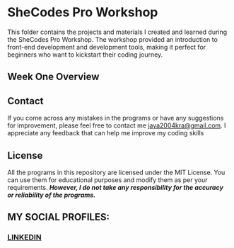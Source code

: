# SheCodes Pro Workshop
This folder contains the projects and materials I created and learned during the SheCodes Pro Workshop. The workshop provided an introduction to front-end development and development tools, making it perfect for beginners who want to kickstart their coding journey.

## Week One Overview




## Contact
If you come across any mistakes in the programs or have any suggestions for improvement, please feel free to contact me <jaya2004kra@gmail.com>. I appreciate any feedback that can help me improve my coding skills

## License
All the programs in this repository are licensed under the MIT License. You can use them for educational purposes and modify them as per your requirements. ***However, I do not take any responsibility for the accuracy or reliability of the programs.***

## MY SOCIAL PROFILES:
### [LINKEDIN](https://www.linkedin.com/in/jayashrek/)
